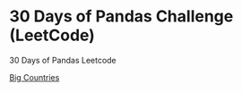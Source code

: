 # 30 Days of Pandas Challenge (LeetCode)
30 Days of Pandas Leetcode 

[Big Countries](https://leetcode.com/problems/big-countries/?envType=study-plan-v2&envId=30-days-of-pandas&lang=pythondata)
